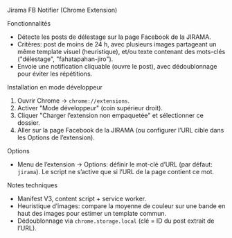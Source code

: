Jirama FB Notifier (Chrome Extension)

Fonctionnalités
- Détecte les posts de délestage sur la page Facebook de la JIRAMA.
- Critères: post de moins de 24 h, avec plusieurs images partageant un même template visuel (heuristique), et/ou texte contenant des mots-clés ("délestage", "fahatapahan-jiro").
- Envoie une notification cliquable (ouvre le post), avec dédoublonnage pour éviter les répétitions.

Installation en mode développeur
1. Ouvrir Chrome → `chrome://extensions`.
2. Activer "Mode développeur" (coin supérieur droit).
3. Cliquer "Charger l’extension non empaquetée" et sélectionner ce dossier.
4. Aller sur la page Facebook de la JIRAMA (ou configurer l’URL cible dans les Options de l’extension).

Options
- Menu de l’extension → Options: définir le mot-clé d’URL (par défaut: `jirama`). Le script ne s’active que si l’URL de la page contient ce mot.

Notes techniques
- Manifest V3, content script + service worker.
- Heuristique d’images: compare la moyenne de couleur sur une bande en haut des images pour estimer un template commun.
- Dédoublonnage via `chrome.storage.local` (clé = ID du post extrait de l’URL).

